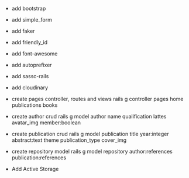 - add bootstrap
- add simple_form
- add faker
- add friendly_id
- add font-awesome
- add autoprefixer
- add sassc-rails
- add cloudinary


- create pages controller, routes and views
  rails g controller pages home publications books

- create author crud
  rails g model author name qualification lattes avatar_img member:boolean

- create publication crud
  rails g model publication title year:integer abstract:text theme publication_type cover_img

- create repository model
  rails g model repository author:references publication:references

- Add Active Storage
